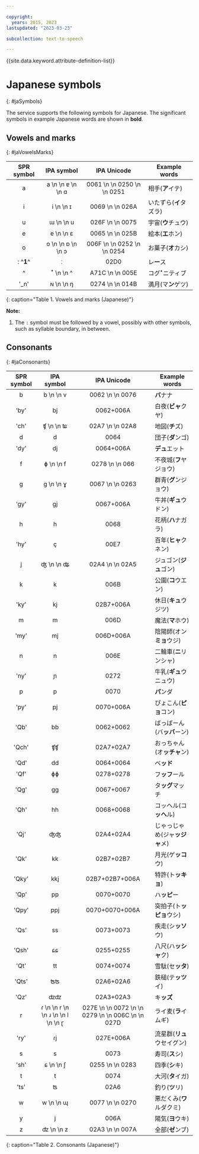 ```yaml
---

copyright:
  years: 2015, 2023
lastupdated: "2023-03-23"

subcollection: text-to-speech

---
```


{{site.data.keyword.attribute-definition-list}}

# Japanese symbols
{: #jaSymbols}

The service supports the following symbols for Japanese. The significant symbols in example Japanese words are shown in **bold**.

## Vowels and marks
{: #jaVowelsMarks}

| SPR symbol | IPA symbol | IPA Unicode | Example words |
|:----------:|:----------:|:-----------:|---------------|
| a | a  \n   \n &#592;  \n   \n &#593; | 0061  \n   \n 0250  \n   \n 0251 | &#30456;&#25163;(**&#12450;**&#12452;&#12486;) |
| i | i  \n   \n &#618; | 0069  \n   \n 026A | &#12356;&#12383;&#12378;&#12425;(**&#12452;**&#12479;&#12474;&#12521;) |
| u | &#623;  \n   \n u | 026F  \n   \n 0075 | &#23431;&#23449;(**&#12454;**&#12481;&#12517;&#12454;) |
| e | e  \n   \n &#603; | 0065  \n   \n 025B | &#32117;&#26412;(**&#12456;**&#12507;&#12531;) |
| o | o  \n   \n &#594;  \n   \n &#596; | 006F  \n   \n 0252  \n   \n 0254 | &#12362;&#33747;&#23376;(**&#12458;**&#12459;&#12471;) |
| : ^**1**^ | &#720; | 02D0 | &#12524;**&#12540;**&#12473; |
| ^ | &#42780;  \n   \n ^ | A71C  \n   \n 005E | &#12467;&#12464;**&#42780;**&#12491;&#12486;&#12451;&#12502; |
| '_n' | &#628;  \n   \n &#331; | 0274  \n   \n 014B | &#28288;&#26376;(&#12510;**&#12531;**&#12466;&#12484;) |
{: caption="Table 1. Vowels and marks (Japanese)"}

**Note:**

1.  The `:` symbol must be followed by a vowel, possibly with other symbols, such as syllable boundary, in between.

## Consonants
{: #jaConsonants}

| SPR symbol | IPA symbol | IPA Unicode | Example words |
|:----------:|:----------:|:-----------:|---------------|
| b | b  \n   \n v | 0062  \n   \n 0076 | **&#12496;**&#12490;&#12490; |
| 'by' | bj | 0062+006A | &#30333;&#22812;(**&#12499;&#12515;**&#12463;&#12516;) |
| 'ch' | &#679;  \n   \n &#680; | 02A7  \n   \n 02A8 | &#22320;&#22259;(**&#12481;**&#12474;) |
| d | d | 0064 | &#22243;&#23376;(**&#12480;**&#12531;&#12468;) |
| 'dy' | dj | 0064+006A | **&#12487;&#12517;**&#12456;&#12483;&#12488; |
| f | &#632;  \n   \n f | 0278  \n   \n 066 | &#19981;&#22812;&#22478;(**&#12501;**&#12516;&#12472;&#12519;&#12454;) |
| g | &#609;  \n   \n &#611; | 0067  \n   \n 0263 | &#32676;&#38738;(**&#12464;**&#12531;&#12472;&#12519;&#12454;) |
| 'gy' | &#609;j | 0067+006A | &#29275;&#20028;(**&#12462;&#12517;**&#12454;&#12489;&#12531;) |
| h | h | 0068 | &#33457;&#26564;(**&#12495;**&#12490;&#12460;&#12521;) |
| 'hy' | &#231; | 00E7 | &#30334;&#24180;(**&#12498;&#12515;**&#12463;&#12493;&#12531;) |
| j | &#676;  \n   \n &#677; | 02A4  \n   \n 02A5 | &#12472;&#12517;&#12468;&#12531;(**&#12472;&#12517;**&#12468;&#12531;) |
| k | k | 006B | &#20844;&#22290;(**&#12467;**&#12454;&#12456;&#12531;) |
| 'ky' | kj | 02B7+006A | &#20241;&#26085;(**&#12461;&#12517;**&#12454;&#12472;&#12484;) |
| m | m | 006D | &#39764;&#27861;(**&#12510;**&#12507;&#12454;) |
| 'my' | mj | 006D+006A | &#38512;&#38525;&#24107;(&#12458;&#12531;**&#12511;&#12519;**&#12454;&#12472;) |
| n | n | 006E | &#20108;&#36650;&#36554;(**&#12491;**&#12522;&#12531;&#12471;&#12515;) |
| 'ny' | &#626; | 0272 | &#29275;&#20083;(**&#12462;&#12517;**&#12454;&#12491;&#12517;&#12454;) |
| p | p | 0070 | **&#12497;**&#12531;&#12480; |
| 'py' | pj | 0070+006A | &#12404;&#12423;&#12371;&#12435;(**&#12500;&#12519;**&#12467;&#12531;) |
| 'Qb' | bb | 0062+0062 | &#12400;&#12387;&#12400;&#12540;&#12435;(&#12496;**&#12483;&#12496;**&#12540;&#12531;) |
| 'Qch' | &#679;&#679; | 02A7+02A7 | &#12362;&#12387;&#12385;&#12419;&#12435;(&#12458;**&#12483;&#12481;&#12515;**&#12531;) |
| 'Qd' | dd | 0064+0064 | &#12505;**&#12483;&#12489;** |
| 'Qf' | &#632;&#632; | 0278+0278 | &#12501;**&#12483;&#12501;**&#12540;&#12523; |
| 'Qg' | &#609;&#609; | 0067+0067 | &#12479;**&#12483;&#12464;**&#12510;&#12483;&#12481; |
| 'Qh' | hh | 0068+0068 | &#12467;&#12483;&#12504;&#12523;(&#12467;**&#12483;&#12504;**&#12523;) |
| 'Qj' | &#676;&#676; | 02A4+02A4 | &#12376;&#12419;&#12387;&#12376;&#12419;&#12417;(&#12472;&#12515;**&#12483;&#12472;&#12515;**&#12513;) |
| 'Qk' | kk | 02B7+02B7 | &#26376;&#20809;(&#12466;**&#12483;&#12467;**&#12454;) |
| 'Qky' | kkj | 02B7+02B7+006A | &#29305;&#35377;(&#12488;**&#12483;&#12461;&#12519;**) |
| 'Qp' | pp | 0070+0070 | &#12495;**&#12483;&#12500;**&#12540; |
| 'Qpy' | ppj | 0070+0070+006A | &#31361;&#25293;&#23376;(&#12488;**&#12483;&#12500;&#12519;**&#12454;&#12471;) |
| 'Qs' | ss | 0073+0073 | &#30142;&#36208;(&#12471;**&#12483;&#12477;**&#12454;) |
| 'Qsh' | &#597;&#597; | 0255+0255 | &#20843;&#23610;(&#12495;**&#12483;&#12471;&#12515;**&#12463;) |
| 'Qt' | tt | 0074+0074 | &#38634;&#39364;(&#12475;**&#12483;&#12479;**) |
| 'Qts' | &#678;&#678; | 02A6+02A6 | &#37444;&#27084;(&#12486;**&#12483;&#12484;**&#12452;) |
| 'Qz' | &#675;&#675; | 02A3+02A3 | &#12461;**&#12483;&#12474;** |
| r | &#638;  \n   \n r  \n   \n &#633;  \n   \n l  \n   \n &#637; | 027E  \n   \n 0072  \n   \n 0279  \n   \n 006C  \n   \n 027D | &#12521;&#12452;&#40614;(**&#12521;**&#12452;&#12512;&#12462;) |
| 'ry' | &#638;j | 027E+006A | &#27969;&#26143;&#32676;(**&#12522;&#12517;**&#12454;&#12475;&#12452;&#12464;&#12531;) |
| s | s | 0073 | &#23551;&#21496;(**&#12473;**&#12471;) |
| 'sh' | &#597;  \n   \n &#643; | 0255  \n   \n 0283 | &#22235;&#23395;(**&#12471;**&#12461;) |
| t | t | 0074 | &#22823;&#27827;(**&#12479;**&#12452;&#12460;) |
| 'ts' | &#678; | 02A6 | &#37347;&#12426;(**&#12484;**&#12522;) |
| w | w  \n   \n &#624; | 0077  \n   \n 0270 | &#24746;&#12384;&#12367;&#12415;(**&#12527;**&#12523;&#12480;&#12463;&#12511;) |
| y | j | 006A | &#38525;&#27671;(**&#12520;**&#12454;&#12461;) |
| z | &#675;  \n   \n z | 02A3  \n   \n 007A | &#20840;&#37096;(**&#12476;**&#12531;&#12502;) |
{: caption="Table 2. Consonants (Japanese)"}
